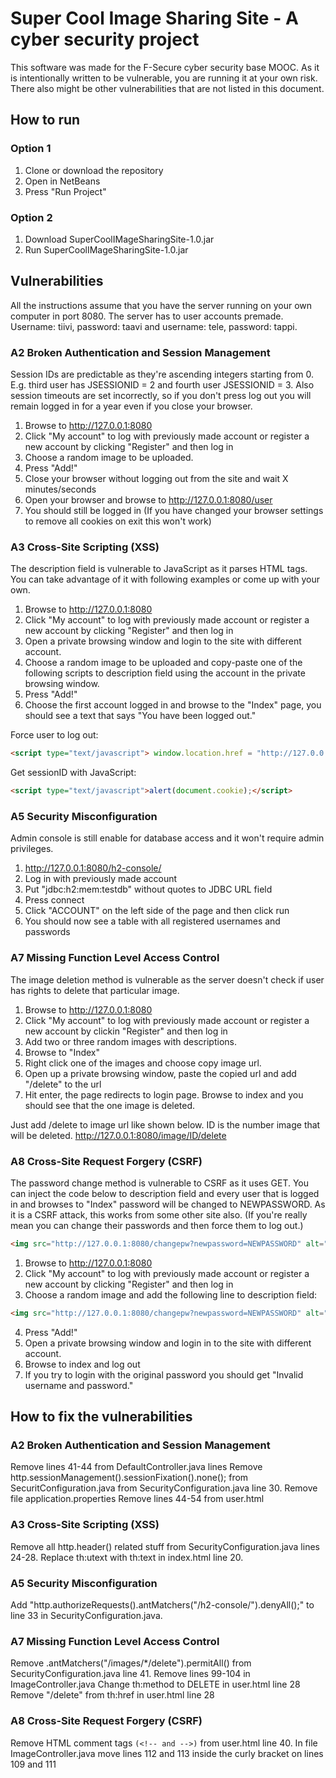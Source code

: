 # Super Cool Image Sharing Site - A cyber security project #
This software was made for the F-Secure cyber security base MOOC.
As it is intentionally written to be vulnerable, you are running it at your own risk.
There also might be other vulnerabilities that are not listed in this document.

## How to run ##

### Option 1 ###
1. Clone or download the repository 
2. Open in NetBeans
3. Press "Run Project"

### Option 2 ###
1. Download SuperCoolIMageSharingSite-1.0.jar
2. Run SuperCoolIMageSharingSite-1.0.jar

## Vulnerabilities ##
All the instructions assume that you have the server running on your own computer in port 8080. The server has to user accounts premade. 
Username: tiivi, password: taavi and username: tele, password: tappi.

### A2 Broken Authentication and Session Management ###
Session IDs are predictable as they're ascending integers starting from 0. E.g. third user has JSESSIONID = 2 and fourth user JSESSIONID = 3.
Also session timeouts are set incorrectly, so if you don't press log out you will remain logged in for a year even if you close your browser.

1. Browse to http://127.0.0.1:8080
2. Click "My account" to log with previously made account or register a new account by clicking "Register" and then log in
3. Choose a random image to be uploaded.
4. Press "Add!"
5. Close your browser without logging out from the site and wait X minutes/seconds
6. Open your browser and browse to http://127.0.0.1:8080/user
7. You should still be logged in (If you have changed your browser settings to remove all cookies on exit this won't work)


### A3 Cross-Site Scripting (XSS) ###
The description field is vulnerable to JavaScript as it parses HTML tags. You can take advantage of it with following examples or come up with your own.

1. Browse to http://127.0.0.1:8080
2. Click "My account" to log with previously made account or register a new account by clicking "Register" and then log in
3. Open a private browsing window and login to the site with different account.
3. Choose a random image to be uploaded and copy-paste one of the following scripts to description field using the account in the private browsing window.
4. Press "Add!"
5. Choose the first account logged in and browse to the "Index" page, you should see a text that says "You have been logged out."

Force user to log out:
```html
<script type="text/javascript"> window.location.href = "http://127.0.0.1:8080/logout";</script>
```
Get sessionID with JavaScript:
```html
<script type="text/javascript">alert(document.cookie);</script>
```

### A5 Security Misconfiguration ###
Admin console is still enable for database access and it won't require admin privileges.

1. http://127.0.0.1:8080/h2-console/
2. Log in with previously made account
3. Put "jdbc:h2:mem:testdb" without quotes to JDBC URL field
4. Press connect
5. Click "ACCOUNT" on the left side of the page and then click run
6. You should now see a table with all registered usernames and passwords


### A7 Missing Function Level Access Control ###
The image deletion method is vulnerable as the server doesn't check if user has rights to delete that particular image.

1. Browse to http://127.0.0.1:8080
2. Click "My account" to log with previously made account or register a new account by clickin "Register" and then log in
3. Add two or three random images with descriptions.
4. Browse to "Index"
5. Right click one of the images and choose copy image url.
6. Open up a private browsing window, paste the copied url and add "/delete" to the url
7. Hit enter, the page redirects to login page. Browse to index and you should see that the one image is deleted.

Just add /delete to image url like shown below. ID is the number image that will be deleted.
http://127.0.0.1:8080/image/ID/delete


### A8 Cross-Site Request Forgery (CSRF)
The password change method is vulnerable to CSRF as it uses GET. You can inject the code below to description field and every user that is logged in
and browses to "Index" password will be changed to NEWPASSWORD. As it is a CSRF attack, this works from some other site also. 
(If you're really mean you can change their passwords and then force them to log out.)
```html
<img src="http://127.0.0.1:8080/changepw?newpassword=NEWPASSWORD" alt="PWNED"/>
```
1. Browse to http://127.0.0.1:8080
2. Click "My account" to log with previously made account or register a new account by clicking "Register" and then log in
3. Choose a random image and add the following line to description field:
```html
<img src="http://127.0.0.1:8080/changepw?newpassword=NEWPASSWORD" alt="PWNED"/>
```
4. Press "Add!"
5. Open a private browsing window and login in to the site with different account.
6. Browse to index and log out
7. If you try to login with the original password you should get "Invalid username and password." 



## How to fix the vulnerabilities ##

### A2 Broken Authentication and Session Management ###
Remove lines 41-44 from DefaultController.java lines 
Remove http.sessionManagement().sessionFixation().none(); from SecuritConfiguration.java from SecurityConfiguration.java line 30.
Remove file application.properties
Remove lines 44-54 from user.html

### A3 Cross-Site Scripting (XSS) ###
Remove all http.header() related stuff from SecurityConfiguration.java lines 24-28.
Replace th:utext with th:text in index.html line 20.

### A5 Security Misconfiguration ###
Add "http.authorizeRequests().antMatchers("/h2-console/").denyAll();" to line 33 in SecurityConfiguration.java.

### A7 Missing Function Level Access Control  ###
Remove .antMatchers("/images/*/delete").permitAll() from SecurityConfiguration.java line 41.
Remove lines 99-104 in ImageController.java
Change th:method to DELETE in user.html line 28
Remove "/delete" from th:href in user.html line 28


### A8 Cross-Site Request Forgery (CSRF) ### 
Remove HTML comment tags ```(<!-- and -->)``` from user.html line 40.
In file ImageController.java move lines 112 and 113 inside the curly bracket on lines 109 and 111



